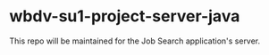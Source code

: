 # wbdv-su1-project-server-java
This repo will be maintained for the Job Search application's server.
